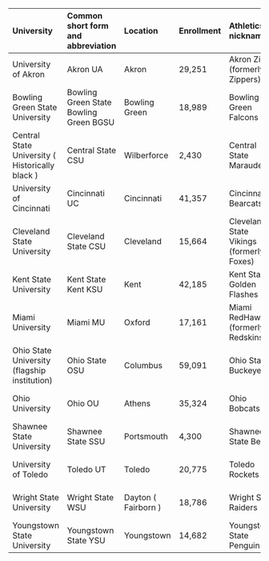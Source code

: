 | University                                      | Common short form and abbreviation     | Location            | Enrollment   | Athletics nickname                       | School Colors       | Founded                   | Student newspaper         |
|:------------------------------------------------|:---------------------------------------|:--------------------|:-------------|:-----------------------------------------|:--------------------|:--------------------------|:--------------------------|
| University of Akron                             | Akron UA                               | Akron               | 29,251       | Akron Zips (formerly Zippers)            | blue, gold          | 1870 (Buchtelite College) | The Buchtelite            |
| Bowling Green State University                  | Bowling Green State Bowling Green BGSU | Bowling Green       | 18,989       | Bowling Green Falcons                    | orange, brown       | 1910                      | The BG News               |
| Central State University ( Historically black ) | Central State CSU                      | Wilberforce         | 2,430        | Central State Marauders                  | Maroon and Gold     | 1887                      | The Gold Torch            |
| University of Cincinnati                        | Cincinnati UC                          | Cincinnati          | 41,357       | Cincinnati Bearcats                      | red, black          | 1819                      | The News Record           |
| Cleveland State University                      | Cleveland State CSU                    | Cleveland           | 15,664       | Cleveland State Vikings (formerly Foxes) | forest green, white | 1964 (Fenn College)       | The Cleveland Stater      |
| Kent State University                           | Kent State Kent KSU                    | Kent                | 42,185       | Kent State Golden Flashes                | navy blue, gold     | 1910                      | The Daily Kent Stater     |
| Miami University                                | Miami MU                               | Oxford              | 17,161       | Miami RedHawks (formerly Redskins)       | red, white          | 1809                      | The Miami Student         |
| Ohio State University (flagship institution)    | Ohio State OSU                         | Columbus            | 59,091       | Ohio State Buckeyes                      | scarlet, gray       | 1870                      | The Lantern               |
| Ohio University                                 | Ohio OU                                | Athens              | 35,324       | Ohio Bobcats                             | hunter green, white | 1804                      | The Post                  |
| Shawnee State University                        | Shawnee State SSU                      | Portsmouth          | 4,300        | Shawnee State Bears                      | Blue and White      | 1986                      | University Chronicle      |
| University of Toledo                            | Toledo UT                              | Toledo              | 20,775       | Toledo Rockets                           | midnight blue, gold | 1872                      | The Independent Collegian |
| Wright State University                         | Wright State WSU                       | Dayton ( Fairborn ) | 18,786       | Wright State Raiders                     | hunter green, gold  | 1965                      | The Guardian              |
| Youngstown State University                     | Youngstown State YSU                   | Youngstown          | 14,682       | Youngstown State Penguins                | red, white          | 1908                      | The Jambar                |